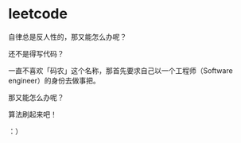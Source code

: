 # leetcode

自律总是反人性的，那又能怎么办呢？

还不是得写代码？

一直不喜欢「码农」这个名称，那首先要求自己以一个工程师（Software engineer）的身份去做事把。

那又能怎么办呢？

算法刷起来吧！ 

：）
